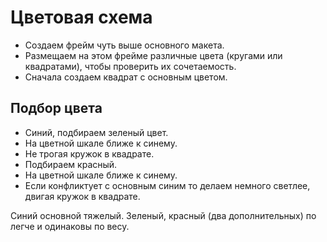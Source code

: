 # Цветовая схема
* Создаем фрейм чуть выше основного макета.
* Размещаем на этом фрейме различные цвета (кругами или квадратами), чтобы проверить их сочетаемость.
* Сначала создаем квадрат с основным цветом.

## Подбор цвета
* Синий, подбираем зеленый цвет.
* На цветной шкале ближе к синему.
* Не трогая кружок в квадрате.
* Подбираем красный.
* На цветной шкале ближе к синему.
* Если конфликтует с основным синим то делаем немного светлее, двигая кружок в квадрате.

Синий основной тяжелый. Зеленый, красный (два дополнительных) по легче и одинаковы по весу.
